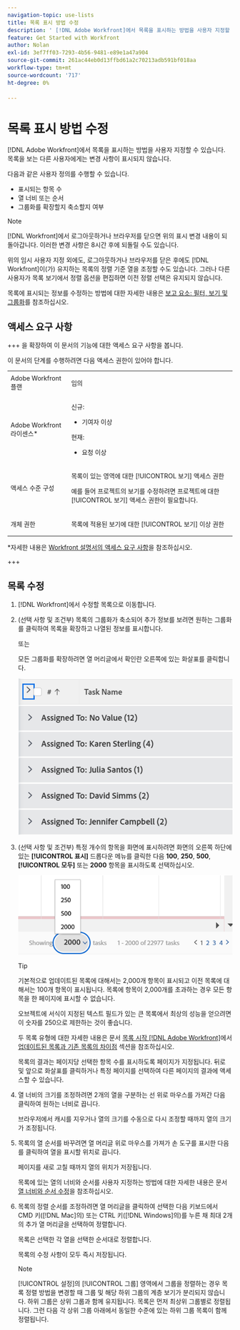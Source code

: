```yaml
---
navigation-topic: use-lists
title: 목록 표시 방법 수정
description: ' [!DNL Adobe Workfront]에서 목록을 표시하는 방법을 사용자 지정할 수 있습니다. 목록을 보는 다른 사용자에게는 변경 사항이 표시되지 않습니다.'
feature: Get Started with Workfront
author: Nolan
exl-id: 3ef7ff03-7293-4b56-9481-e89e1a47a904
source-git-commit: 261ac44eb0d13ffbd61a2c70213adb591bf018aa
workflow-type: tm+mt
source-wordcount: '717'
ht-degree: 0%

---
```


# 목록 표시 방법 수정

<!--Audited: 11/2024-->

[!DNL Adobe Workfront]에서 목록을 표시하는 방법을 사용자 지정할 수 있습니다. 목록을 보는 다른 사용자에게는 변경 사항이 표시되지 않습니다.

다음과 같은 사용자 정의를 수행할 수 있습니다.

* 표시되는 항목 수
* 열 너비 또는 순서
* 그룹화를 확장할지 축소할지 여부

>[!NOTE]
>
>[!DNL Workfront]에서 로그아웃하거나 브라우저를 닫으면 위의 표시 변경 내용이 되돌아갑니다. 이러한 변경 사항은 8시간 후에 되돌릴 수도 있습니다.

위의 임시 사용자 지정 외에도, 로그아웃하거나 브라우저를 닫은 후에도 [!DNL Workfront]이(가) 유지하는 목록의 정렬 기준 열을 조정할 수도 있습니다. 그러나 다른 사용자가 목록 보기에서 정렬 옵션을 편집하면 이전 정렬 선택은 유지되지 않습니다.

목록에 표시되는 정보를 수정하는 방법에 대한 자세한 내용은 [보고 요소: 필터, 보기 및 그룹화](../../../reports-and-dashboards/reports/reporting-elements/reporting-elements-filters-views-groupings.md)를 참조하십시오.

## 액세스 요구 사항

+++ 을 확장하여 이 문서의 기능에 대한 액세스 요구 사항을 봅니다.

이 문서의 단계를 수행하려면 다음 액세스 권한이 있어야 합니다.

<table style="table-layout:auto"> 
 <col> 
 <col> 
 <tbody> 
  <tr> 
   <td role="rowheader">Adobe Workfront 플랜</td> 
   <td> <p>임의</p> </td> 
  </tr> 
  <tr> 
   <td role="rowheader">Adobe Workfront 라이센스*</td> 
   <td> 
    <p>신규:</p>
   <ul><li><p>기여자 이상 </p></li>
   </ul>

<p>현재:</p>
   <ul><li><p>요청 이상</p></li>
    </ul></td> 
  </tr> 
  <tr> 
   <td role="rowheader">액세스 수준 구성</td> 
   <td> <p>목록이 있는 영역에 대한 [!UICONTROL 보기] 액세스 권한</p> <p>예를 들어 프로젝트의 보기를 수정하려면 프로젝트에 대한 [!UICONTROL 보기] 액세스 권한이 필요합니다.</p></td> 
  </tr> 
  <tr> 
   <td role="rowheader">개체 권한</td> 
   <td> <p>목록에 적용된 보기에 대한 [!UICONTROL 보기] 이상 권한</p>  </td> 
  </tr> 
 </tbody> 
</table>

*자세한 내용은 [Workfront 설명서의 액세스 요구 사항](/help/quicksilver/administration-and-setup/add-users/access-levels-and-object-permissions/access-level-requirements-in-documentation.md)을 참조하십시오.

+++

## 목록 수정

1. [!DNL Workfront]에서 수정할 목록으로 이동합니다.

   <!--
   <p data-mc-conditions="QuicksilverOrClassic.Draft mode"> 
   <MadCap:conditionalText data-mc-conditions="QuicksilverOrClassic.Draft mode">
   By default, groupings are collapsed.
   </MadCap:conditionalText>
   <br> </p>
   -->

1. (선택 사항 및 조건부) 목록의 그룹화가 축소되어 추가 정보를 보려면 원하는 그룹화를 클릭하여 목록을 확장하고 나열된 정보를 표시합니다.

   또는

   모든 그룹화를 확장하려면 열 머리글에서 확인란 오른쪽에 있는 화살표를 클릭합니다.

   ![expand_groupings__1_.png](assets/expand-groupings--1--350x227.png)

1. (선택 사항 및 조건부) 특정 개수의 항목을 화면에 표시하려면 화면의 오른쪽 하단에 있는 **[!UICONTROL 표시]** 드롭다운 메뉴를 클릭한 다음 **100**, **250**, **500**, **[!UICONTROL 모두]** 또는 **2000** 항목을 표시하도록 선택하십시오.

   ![](assets/list-number-page-350x119.png)

   >[!TIP]
   >
   >기본적으로 업데이트된 목록에 대해서는 2,000개 항목이 표시되고 이전 목록에 대해서는 100개 항목이 표시됩니다. 목록에 항목이 2,000개를 초과하는 경우 모든 항목을 한 페이지에 표시할 수 없습니다.
   >
   >
   >오브젝트에 서식이 지정된 텍스트 필드가 있는 큰 목록에서 최상의 성능을 얻으려면 이 숫자를 250으로 제한하는 것이 좋습니다.
   >
   >
   >두 목록 유형에 대한 자세한 내용은 문서 [목록 시작 [!DNL Adobe Workfront]](../../../workfront-basics/navigate-workfront/use-lists/view-items-in-a-list.md)에서 [업데이트된 목록과 기존 목록의 차이점](../../../workfront-basics/navigate-workfront/use-lists/view-items-in-a-list.md#updated) 섹션을 참조하십시오.

   목록의 결과는 페이지당 선택한 항목 수를 표시하도록 페이지가 지정됩니다. 뒤로 및 앞으로 화살표를 클릭하거나 특정 페이지를 선택하여 다른 페이지의 결과에 액세스할 수 있습니다.

1. 열 너비의 크기를 조정하려면 2개의 열을 구분하는 선 위로 마우스를 가져간 다음 클릭하여 원하는 너비로 끕니다.

   브라우저에서 캐시를 지우거나 열의 크기를 수동으로 다시 조정할 때까지 열의 크기가 조정됩니다.

1. 목록의 열 순서를 바꾸려면 열 머리글 위로 마우스를 가져가 손 도구를 표시한 다음 를 클릭하여 열을 표시할 위치로 끕니다.

   페이지를 새로 고칠 때까지 열의 위치가 저장됩니다.

   목록에 있는 열의 너비와 순서를 사용자 지정하는 방법에 대한 자세한 내용은 문서 [열 너비와 순서 수정](../../../reports-and-dashboards/reports/reporting-elements/modify-column-width-order.md)을 참조하십시오.

1. 목록의 정렬 순서를 조정하려면 열 머리글을 클릭하여 선택한 다음 키보드에서 CMD 키([!DNL Mac]의) 또는 CTRL 키([!DNL Windows]의)를 누른 채 최대 2개의 추가 열 머리글을 선택하여 정렬합니다.

   목록은 선택한 각 열을 선택한 순서대로 정렬합니다.

   목록의 수정 사항이 모두 즉시 저장됩니다.

   >[!NOTE]
   >
   >[!UICONTROL 설정]의 [!UICONTROL 그룹] 영역에서 그룹을 정렬하는 경우 목록 정렬 방법을 변경할 때 그룹 및 해당 하위 그룹의 계층 보기가 분리되지 않습니다. 하위 그룹은 상위 그룹과 함께 유지됩니다. 목록은 먼저 최상위 그룹별로 정렬됩니다. 그런 다음 각 상위 그룹 아래에서 동일한 수준에 있는 하위 그룹 목록이 함께 정렬됩니다.
